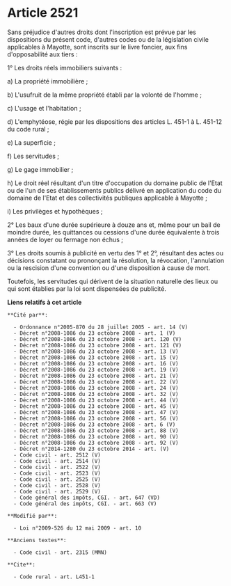# Article 2521

Sans préjudice d'autres droits dont l'inscription est prévue par les dispositions du présent code, d'autres codes ou de la
législation civile applicables à Mayotte, sont inscrits sur le livre foncier, aux fins d'opposabilité aux tiers : 

1° Les droits réels immobiliers suivants : 

a) La propriété immobilière ; 

b) L'usufruit de la même propriété établi par la volonté de l'homme ; 

c) L'usage et l'habitation ; 

d) L'emphytéose, régie par les dispositions des articles L. 451-1 à L. 451-12 du code rural ; 

e) La superficie ; 

f) Les servitudes ; 

g) Le gage immobilier ; 

h) Le droit réel résultant d'un titre d'occupation du domaine public de l'Etat ou de l'un de ses établissements publics
délivré en application du code du domaine de l'Etat et des collectivités publiques applicable à Mayotte ; 

i) Les privilèges et hypothèques ; 

2° Les baux d'une durée supérieure à douze ans et, même pour un bail de moindre durée, les quittances ou cessions d'une durée
équivalente à trois années de loyer ou fermage non échus ; 

3° Les droits soumis à publicité en vertu des 1° et 2°, résultant des actes ou décisions constatant ou prononçant la
résolution, la révocation, l'annulation ou la rescision d'une convention ou d'une disposition à cause de mort. 

Toutefois, les servitudes qui dérivent de la situation naturelle des lieux ou qui sont établies par la loi sont dispensées de
publicité.

**Liens relatifs à cet article**

	**Cité par**:

	  - Ordonnance n°2005-870 du 28 juillet 2005 - art. 14 (V)
	  - Décret n°2008-1086 du 23 octobre 2008 - art. 1 (V)
	  - Décret n°2008-1086 du 23 octobre 2008 - art. 120 (V)
	  - Décret n°2008-1086 du 23 octobre 2008 - art. 121 (V)
	  - Décret n°2008-1086 du 23 octobre 2008 - art. 13 (V)
	  - Décret n°2008-1086 du 23 octobre 2008 - art. 15 (V)
	  - Décret n°2008-1086 du 23 octobre 2008 - art. 16 (V)
	  - Décret n°2008-1086 du 23 octobre 2008 - art. 19 (V)
	  - Décret n°2008-1086 du 23 octobre 2008 - art. 21 (V)
	  - Décret n°2008-1086 du 23 octobre 2008 - art. 22 (V)
	  - Décret n°2008-1086 du 23 octobre 2008 - art. 24 (V)
	  - Décret n°2008-1086 du 23 octobre 2008 - art. 32 (V)
	  - Décret n°2008-1086 du 23 octobre 2008 - art. 44 (V)
	  - Décret n°2008-1086 du 23 octobre 2008 - art. 45 (V)
	  - Décret n°2008-1086 du 23 octobre 2008 - art. 47 (V)
	  - Décret n°2008-1086 du 23 octobre 2008 - art. 56 (V)
	  - Décret n°2008-1086 du 23 octobre 2008 - art. 6 (V)
	  - Décret n°2008-1086 du 23 octobre 2008 - art. 88 (V)
	  - Décret n°2008-1086 du 23 octobre 2008 - art. 90 (V)
	  - Décret n°2008-1086 du 23 octobre 2008 - art. 92 (V)
	  - Décret n°2014-1280 du 23 octobre 2014 - art. (V)
	  - Code civil - art. 2512 (V)
	  - Code civil - art. 2514 (V)
	  - Code civil - art. 2522 (V)
	  - Code civil - art. 2523 (V)
	  - Code civil - art. 2525 (V)
	  - Code civil - art. 2528 (V)
	  - Code civil - art. 2529 (V)
	  - Code général des impôts, CGI. - art. 647 (VD)
	  - Code général des impôts, CGI. - art. 663 (V)

	**Modifié par**:

	  - Loi n°2009-526 du 12 mai 2009 - art. 10

	**Anciens textes**:

	  - Code civil - art. 2315 (MMN)

	**Cite**:

	  - Code rural - art. L451-1
